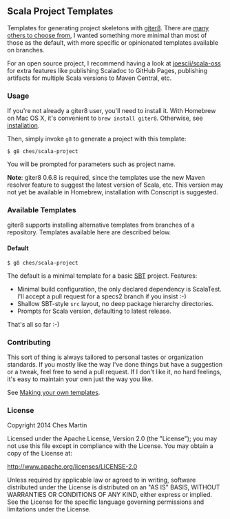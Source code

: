Scala Project Templates
-----------------------

Templates for generating project skeletons with [giter8]. There are [many others
to choose from][templates], I wanted something more minimal than most of those
as the default, with more specific or opinionated templates available on
branches.

For an open source project, I recommend having a look at
[joescii/scala-oss][oss] for extra features like publishing Scaladoc to GitHub
Pages, publishing artifacts for multiple Scala versions to Maven Central, etc.

### Usage ###

If you're not already a giter8 user, you'll need to install it. With Homebrew on
Mac OS X, it's convenient to `brew install giter8`. Otherwise, see
[installation].

Then, simply invoke `g8` to generate a project with this template:

    $ g8 ches/scala-project

You will be prompted for parameters such as project name.

**Note**: giter8 0.6.8 is required, since the templates use the new Maven
resolver feature to suggest the latest version of Scala, etc. This version may
not yet be available in Homebrew, installation with Conscript is suggested.

### Available Templates ###

giter8 supports installing alternative templates from branches of a repository.
Templates available here are described below.

#### Default

    $ g8 ches/scala-project

The default is a minimal template for a basic [SBT] project. Features:

  - Minimal build configuration, the only declared dependency is ScalaTest. I'll
    accept a pull request for a specs2 branch if you insist :-)
  - Shallow SBT-style `src` layout, no deep package hierarchy directories.
  - Prompts for Scala version, defaulting to latest release.

That's all so far :-)

### Contributing

This sort of thing is always tailored to personal tastes or organization
standards. If you mostly like the way I've done things but have a suggestion or
a tweak, feel free to send a pull request. If I don't like it, no hard feelings,
it's easy to maintain your own just the way you like.

See [Making your own templates].

### License

Copyright 2014 Ches Martin

Licensed under the Apache License, Version 2.0 (the "License"); you may not use
this file except in compliance with the License. You may obtain a copy of the
License at:

<http://www.apache.org/licenses/LICENSE-2.0>

Unless required by applicable law or agreed to in writing, software distributed
under the License is distributed on an "AS IS" BASIS, WITHOUT WARRANTIES OR
CONDITIONS OF ANY KIND, either express or implied.  See the License for the
specific language governing permissions and limitations under the License.

[giter8]: https://github.com/n8han/giter8
[templates]: https://github.com/n8han/giter8/wiki/giter8-templates
[oss]: https://github.com/joescii/scala-oss.g8
[installation]: https://github.com/n8han/giter8#installation
[SBT]: http://www.scala-sbt.org/
[Making your own templates]: https://github.com/n8han/giter8#making-your-own-templates

